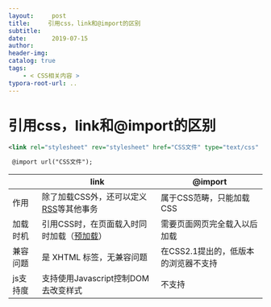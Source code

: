 ```yaml
---
layout:     post
title:     引用css，link和@import的区别
subtitle:  
date:       2019-07-15
author:     
header-img: 
catalog: true
tags:
    - < CSS相关内容 >
typora-root-url: ..
---
```




# 引用css，link和@import的区别

```xml
<link rel="stylesheet" rev="stylesheet" href="CSS文件" type="text/css" media="all" />
```

```xml
 @import url("CSS文件"); 
```

|          | link                                                         | @import                              |
| -------- | ------------------------------------------------------------ | ------------------------------------ |
| 作用     | 除了加载CSS外，还可以定义[RSS](https://link.jianshu.com/?t=http://baike.baidu.com/link?url=kUew5P-VHsAgfZen83YoKmxqPaQLtGfzUchfFJ_nmTt414G3N8jdrN8S-Mz4jejHx6fQJ3UF02_JOiy2Y2WNX_)等其他事务 | 属于CSS范畴，只能加载CSS             |
| 加载时机 | 引用CSS时，在页面载入时同时加载（<u>预加载</u>）             | 需要页面网页完全载入以后加载         |
| 兼容问题 | 是 XHTML 标签，无兼容问题                                    | 在CSS2.1提出的，低版本的浏览器不支持 |
| js支持度 | 支持使用Javascript控制DOM去改变样式                          | 不支持                               |

